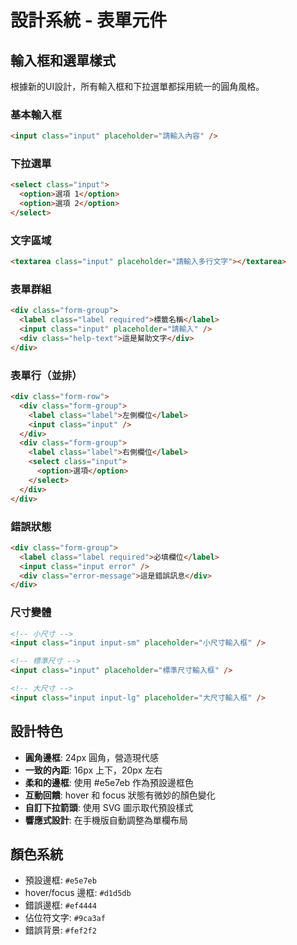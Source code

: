 # 設計系統 - 表單元件

## 輸入框和選單樣式

根據新的UI設計，所有輸入框和下拉選單都採用統一的圓角風格。

### 基本輸入框
```html
<input class="input" placeholder="請輸入內容" />
```

### 下拉選單
```html
<select class="input">
  <option>選項 1</option>
  <option>選項 2</option>
</select>
```

### 文字區域
```html
<textarea class="input" placeholder="請輸入多行文字"></textarea>
```

### 表單群組
```html
<div class="form-group">
  <label class="label required">標籤名稱</label>
  <input class="input" placeholder="請輸入" />
  <div class="help-text">這是幫助文字</div>
</div>
```

### 表單行（並排）
```html
<div class="form-row">
  <div class="form-group">
    <label class="label">左側欄位</label>
    <input class="input" />
  </div>
  <div class="form-group">
    <label class="label">右側欄位</label>
    <select class="input">
      <option>選項</option>
    </select>
  </div>
</div>
```

### 錯誤狀態
```html
<div class="form-group">
  <label class="label required">必填欄位</label>
  <input class="input error" />
  <div class="error-message">這是錯誤訊息</div>
</div>
```

### 尺寸變體
```html
<!-- 小尺寸 -->
<input class="input input-sm" placeholder="小尺寸輸入框" />

<!-- 標準尺寸 -->
<input class="input" placeholder="標準尺寸輸入框" />

<!-- 大尺寸 -->
<input class="input input-lg" placeholder="大尺寸輸入框" />
```

## 設計特色

- **圓角邊框**: 24px 圓角，營造現代感
- **一致的內距**: 16px 上下，20px 左右
- **柔和的邊框**: 使用 #e5e7eb 作為預設邊框色
- **互動回饋**: hover 和 focus 狀態有微妙的顏色變化
- **自訂下拉箭頭**: 使用 SVG 圖示取代預設樣式
- **響應式設計**: 在手機版自動調整為單欄布局

## 顏色系統

- 預設邊框: `#e5e7eb`
- hover/focus 邊框: `#d1d5db`
- 錯誤邊框: `#ef4444`
- 佔位符文字: `#9ca3af`
- 錯誤背景: `#fef2f2`
